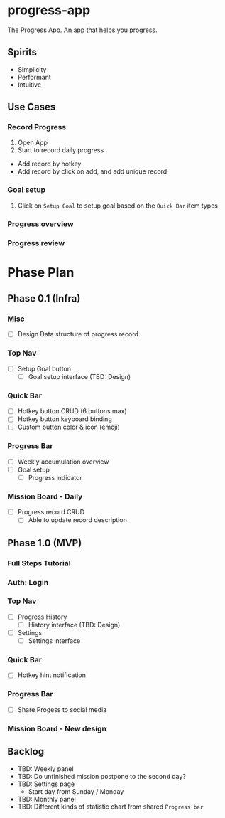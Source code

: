 # progress-app

The Progress App. An app that helps you progress.

## Spirits

- Simplicity
- Performant
- Intuitive

## Use Cases

### Record Progress

1. Open App
2. Start to record daily progress
  - Add record by hotkey
  - Add record by click on add, and add unique record

### Goal setup

1. Click on `Setup Goal` to setup goal based on the `Quick Bar` item types

### Progress overview

### Progress review

# Phase Plan

## Phase 0.1 (Infra)

### Misc

- [ ] Design Data structure of progress record

### Top Nav

- [ ] Setup Goal button
  - [ ] Goal setup interface (TBD: Design)

### Quick Bar

- [ ] Hotkey button CRUD (6 buttons max)
- [ ] Hotkey button keyboard binding
- [ ] Custom button color & icon (emoji)

### Progress Bar

- [ ] Weekly accumulation overview
- [ ] Goal setup
  - [ ] Progress indicator

### Mission Board - Daily

- [ ] Progress record CRUD
  - [ ] Able to update record description

## Phase 1.0 (MVP)

### Full Steps Tutorial

### Auth: Login

### Top Nav

- [ ] Progress History
  - [ ] History interface (TBD: Design)
- [ ] Settings
  - [ ] Settings interface

### Quick Bar

- [ ] Hotkey hint notification

### Progress Bar

- [ ] Share Progess to social media

### Mission Board - New design

## Backlog

- TBD: Weekly panel
- TBD: Do unfinished mission postpone to the second day?
- TBD: Settings page
  - Start day from Sunday / Monday
- TBD: Monthly panel
- TBD: Different kinds of statistic chart from shared `Progress bar`
